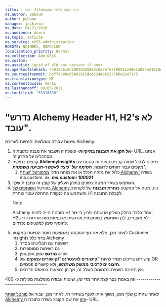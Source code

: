 ```yaml
---
title: זהה ל- filename הוא הטוב ביותר
ms.author: pebaum
author: pebaum
manager: jackiesm
ms.date: 04/21/2020
ms.audience: Admin
ms.topic: article
ms.service: o365-administration
ROBOTS: NOINDEX, NOFOLLOW
localization_priority: Normal
ms.collection: Adm_O365
ms.custom: ''
ms.assetid: (guid of old soc version if any)
ms.openlocfilehash: 7b915ab18d10948b8588dc6e2ef6af9891524861a924e2193dd73c2c77ffe6da
ms.sourcegitcommit: b5f7da89a650d2915dc652449623c78be6247175
ms.translationtype: MT
ms.contentlocale: he-IL
ms.lasthandoff: 08/05/2021
ms.locfileid: "53918896"
---
```

# <a name="required-alchemy-header-h1-h2s-dont-work"></a>"נדרש Alchemy Header H1, H2's לא עובד".
שיטות עבודה מומלצות והנחיות לעריכת Alchemy:

1. **אל תקן את תובנות בתיקיות**- פעולה זו תשבור את מבנה כתובת ה- URL. אנחנו מסתכלים על פתרון זה.
1. קבצים בתיקיה **AlchemyInsights** צריכים לכלול שמות קבצים באותיות קטנות עם מקפים עבור רווחים לדוגמה. **_חסימה של 'כיצד לאפשר-תביעה משפטית'_**.
    1. כלול את מזהה הכלל או את מזהה הדלי [מהפורטל 'שותף Alchemy'](https://alchemyportal.azurewebsites.net) בשדה ms.custom. ex. ***ms.custom: 100021***
1. השתמש בשאר המטה-נתונים בחלק העליון של קובץ זה כתבנית שלך.
1. בפורטל [השותפים של Alchemy,](https://alchemyportal.azurewebsites.net)נווט מטה אל המקטע **כותרת תובנות** של לקוחות: והשתמש בה כנקודת התחלה עבור כותרת H1 לקבלת התובנה. 
    > [!NOTE]
    > Alchemy תובנות חייב להיות H1 אחד בלבד בחלק העליון או שהם יפרוץ בייצור. H2s לא מעבדים,  לכן השתמש במוסכמות מודגשות או במוסכמות אחרות כדי להוסיף סימן למקטעים נפרדים.
1. לאחר מכן, מלא את גוף הטקסט באמצעות חומר הטיוטה במקטע Customer Insights בדף כלל Alchemy
    1. רשימות עם תבליטים בסדר
    1. גם רשימות ממוספרות
    1. **מודגש** *וגופן גופן* גופן a-ok
    1. קישורים צריכים תמיד להיות **"קישורים לאינטרנט"/קישורים עמוקים** של OR **חיצוניים לרכיבי ממשק משתמש,** ולא קישורים פנימיים.
    1. אין תמיכה רשמית בתמונות בשלב זה, אך הן נמצאות במאפם הדרכים.

וזה באמת כבר קצת יותר מדי זמן. שיטות עבודה מומלצות מכילות כ- 400 ---------------------------------

לאחר שהתוכן שלך מוכן, משוך אותו לענף בשידור חי. לאחר מכן, עבור אל [פורטל שותף Alchemy והזן](https://alchemyportal.azurewebsites.net) את שם הקובץ בשדה כתובת ה- URL. 